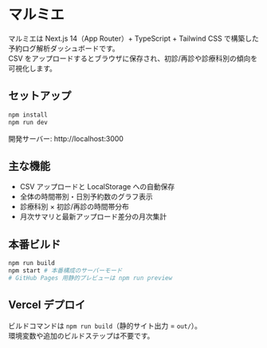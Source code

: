 # マルミエ

マルミエは Next.js 14（App Router）+ TypeScript + Tailwind CSS で構築した予約ログ解析ダッシュボードです。  
CSV をアップロードするとブラウザに保存され、初診/再診や診療科別の傾向を可視化します。

## セットアップ

```bash
npm install
npm run dev
```

開発サーバー: http://localhost:3000

## 主な機能

- CSV アップロードと LocalStorage への自動保存
- 全体の時間帯別・日別予約数のグラフ表示
- 診療科別 × 初診/再診の時間帯分布
- 月次サマリと最新アップロード差分の月次集計

## 本番ビルド

```bash
npm run build
npm start # 本番構成のサーバーモード
# GitHub Pages 用静的プレビューは npm run preview
```

## Vercel デプロイ

ビルドコマンドは `npm run build`（静的サイト出力 = `out/`）。  
環境変数や追加のビルドステップは不要です。
